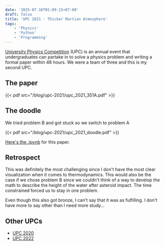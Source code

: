 ```yaml
---
date: '2025-07-16T01:09:15+07:00'
draft: false
title: 'UPC 2021 - Thicker Martian Atmosphere'
tags:
    - 'Physics'
    - 'Python'
    - 'Programming'
---
```


[University Physics Competition](https://uphysicsc.com/) (UPC) is an annual event that undergraduates can partake in to solve a physics problem and writing a formal paper within 48 hours. We were a team of three and this is my second UPC.

## The paper

{{< pdf src="/blog/upc-2021/upc_2021_351A.pdf" >}}

## The doodle

We tried problem B and got stuck so we switch to problem A

{{< pdf src="/blog/upc-2021/upc_2021_doodle.pdf" >}}

[Here's the .ipynb](/blog/upc-2021/upc_2021_351A.ipynb) for this paper.

## Retrospect

This was definitely the most challenging since I don't have the most clear visualization when it comes to thermodynamics. This would also be the case if we chose problem B since we couldn't think of a way to develop the math to describe the height of the water after asteroid impact. The time constrained forced us to stay in one problem.

Even though this also got bronze, I can't say that it was as fulfilling. I don't have more to say other than I need more study...

## Other UPCs

- [UPC 2020](/blog/upc-2020)
- [UPC 2022](/blog/upc-2022)

